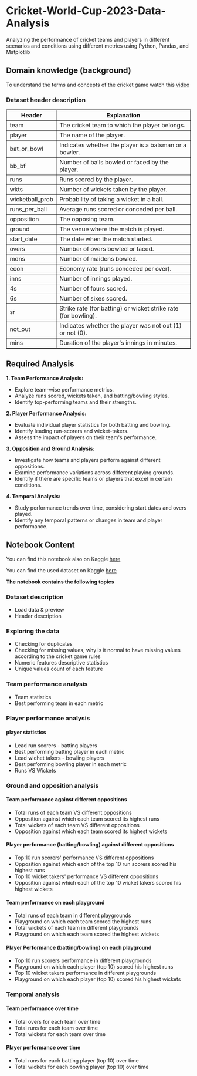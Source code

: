 # Cricket-World-Cup-2023-Data-Analysis

Analyzing the performance of cricket teams and players in different scenarios and conditions using different metrics using Python, Pandas, and Matplotlib

## Domain knowledge (background)

To understand the terms and concepts of the cricket game watch this [video](https://www.youtube.com/watch?v=VwII4y5vpyU)

### Dataset header description 

<table border="1">
  <tr>
    <th>Header</th>
    <th>Explanation</th>
  </tr>
  <tr>
    <td>team</td>
    <td>The cricket team to which the player belongs.</td>
  </tr>
  <tr>
    <td>player</td>
    <td>The name of the player.</td>
  </tr>
  <tr>
    <td>bat_or_bowl</td>
    <td>Indicates whether the player is a batsman or a bowler.</td>
  </tr>
  <tr>
    <td>bb_bf</td>
    <td>Number of balls bowled or faced by the player.</td>
  </tr>
  <tr>
    <td>runs</td>
    <td>Runs scored by the player.</td>
  </tr>
  <tr>
    <td>wkts</td>
    <td>Number of wickets taken by the player.</td>
  </tr>
  <tr>
    <td>wicketball_prob</td>
    <td>Probability of taking a wicket in a ball.</td>
  </tr>
  <tr>
    <td>runs_per_ball</td>
    <td>Average runs scored or conceded per ball.</td>
  </tr>
  <tr>
    <td>opposition</td>
    <td>The opposing team.</td>
  </tr>
  <tr>
    <td>ground</td>
    <td>The venue where the match is played.</td>
  </tr>
  <tr>
    <td>start_date</td>
    <td>The date when the match started.</td>
  </tr>
  <tr>
    <td>overs</td>
    <td>Number of overs bowled or faced.</td>
  </tr>
  <tr>
    <td>mdns</td>
    <td>Number of maidens bowled.</td>
  </tr>
  <tr>
    <td>econ</td>
    <td>Economy rate (runs conceded per over).</td>
  </tr>
  <tr>
    <td>inns</td>
    <td>Number of innings played.</td>
  </tr>
  <tr>
    <td>4s</td>
    <td>Number of fours scored.</td>
  </tr>
  <tr>
    <td>6s</td>
    <td>Number of sixes scored.</td>
  </tr>
  <tr>
    <td>sr</td>
    <td>Strike rate (for batting) or wicket strike rate (for bowling).</td>
  </tr>
  <tr>
    <td>not_out</td>
    <td>Indicates whether the player was not out (1) or not (0).</td>
  </tr>
  <tr>
    <td>mins</td>
    <td>Duration of the player's innings in minutes.</td>
  </tr>
</table>


## Required Analysis

**1. Team Performance Analysis:**
- Explore team-wise performance metrics.
- Analyze runs scored, wickets taken, and batting/bowling styles.
- Identify top-performing teams and their strengths.

**2. Player Performance Analysis:**
- Evaluate individual player statistics for both batting and bowling.
- Identify leading run-scorers and wicket-takers.
- Assess the impact of players on their team's performance.

**3. Opposition and Ground Analysis:**  
- Investigate how teams and players perform against different oppositions.
- Examine performance variations across different playing grounds.
- Identify if there are specific teams or players that excel in certain conditions.

**4. Temporal Analysis:**
- Study performance trends over time, considering start dates and overs played.
- Identify any temporal patterns or changes in team and player performance.

## Notebook Content 

You can find this notebook also on Kaggle [here](https://www.kaggle.com/code/mohamedeldakrory8/cricket-world-cup-2023-data-analysis#Temporal-analysis)

You can find the used dataset on Kaggle [here](https://www.kaggle.com/datasets/mohamedeldakrory8/world-cup-2023-data/data)

**The notebook contains the following topics**

### Dataset description
- Load data & preview
- Header description

### Exploring the data
- Checking for duplicates
- Checking for missing values, why is it normal to have missing values according to the cricket game rules
- Numeric features descriptive statistics
- Unique values count of each feature 

### Team performance analysis
- Team statistics
- Best performing team in each metric

### Player performance analysis
#### player statistics
- Lead run scorers - batting players
- Best performing batting player in each metric
- Lead wichet takers - bowling players
- Best performing bowling player in each metric
- Runs VS Wickets

### Ground and opposition analysis

#### Team performance against different oppositions
- Total runs of each team VS different oppositions
- Opposition against which each team scored its highest runs
- Total wickets of each team VS different oppositions
- Opposition against which each team scored its highest wickets

#### Player performance (batting/bowling) against different oppositions
- Top 10 run scorers' performance VS different oppositions
- Opposition against which each of the top 10 run scorers scored his highest runs
- Top 10 wicket takers' performance VS different oppositions
- Opposition against which each of the top 10 wicket takers scored his highest wickets

#### Team performance on each playground
- Total runs of each team in different playgrounds
- Playground on which each team scored the highest runs
- Total wickets of each team in different playgrounds
- Playground on which each team scored the highest wickets

#### Player Performance (batting/bowling) on each playground
- Top 10 run scorers performance in different playgrounds
- Playground on which each player (top 10) scored his highest runs
- Top 10 wicket takers performance in different playgrounds
- Playground on which each player (top 10) scored his highest wickets

### Temporal analysis 

#### Team performance over time
- Total overs for each team over time
- Total runs for each team over time
- Total wickets for each team over time

#### Player performance over time
- Total runs for each batting player (top 10) over time
- Total wickets for each bowling player (top 10) over time

